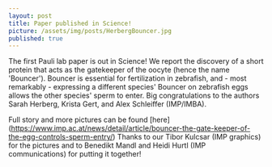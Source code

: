 ```yaml
---
layout: post
title: Paper published in Science!
picture: /assets/img/posts/HerbergBouncer.jpg
published: true
---
```

The first Pauli lab paper is out in Science! We report the discovery of a short protein that acts as the gatekeeper of the oocyte (hence the name 'Bouncer'). Bouncer is essential for fertilization in zebrafish, and - most remarkably - expressing a different species' Bouncer on zebrafish eggs allows the other species' sperm to enter.
Big congratulations to the authors Sarah Herberg, Krista Gert, and Alex Schleiffer (IMP/IMBA). 

Full story and more pictures can be found [here] (https://www.imp.ac.at/news/detail/article/bouncer-the-gate-keeper-of-the-egg-controls-sperm-entry/)
Thanks to our Tibor Kulcsar (IMP graphics) for the pictures and to Benedikt Mandl and Heidi Hurtl (IMP communications) for putting it together!
